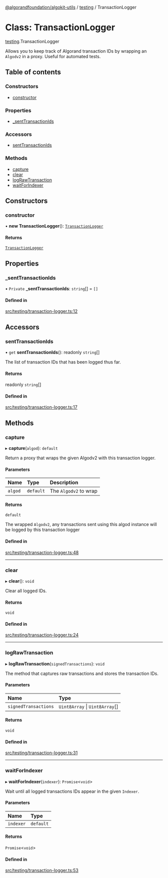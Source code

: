 [@algorandfoundation/algokit-utils](../README.md) / [testing](../modules/testing.md) / TransactionLogger

# Class: TransactionLogger

[testing](../modules/testing.md).TransactionLogger

Allows you to keep track of Algorand transaction IDs by wrapping an `Algodv2` in a proxy.
Useful for automated tests.

## Table of contents

### Constructors

- [constructor](testing.TransactionLogger.md#constructor)

### Properties

- [\_sentTransactionIds](testing.TransactionLogger.md#_senttransactionids)

### Accessors

- [sentTransactionIds](testing.TransactionLogger.md#senttransactionids)

### Methods

- [capture](testing.TransactionLogger.md#capture)
- [clear](testing.TransactionLogger.md#clear)
- [logRawTransaction](testing.TransactionLogger.md#lograwtransaction)
- [waitForIndexer](testing.TransactionLogger.md#waitforindexer)

## Constructors

### constructor

• **new TransactionLogger**(): [`TransactionLogger`](testing.TransactionLogger.md)

#### Returns

[`TransactionLogger`](testing.TransactionLogger.md)

## Properties

### \_sentTransactionIds

• `Private` **\_sentTransactionIds**: `string`[] = `[]`

#### Defined in

[src/testing/transaction-logger.ts:12](https://github.com/algorandfoundation/algokit-utils-ts/blob/main/src/testing/transaction-logger.ts#L12)

## Accessors

### sentTransactionIds

• `get` **sentTransactionIds**(): readonly `string`[]

The list of transaction IDs that has been logged thus far.

#### Returns

readonly `string`[]

#### Defined in

[src/testing/transaction-logger.ts:17](https://github.com/algorandfoundation/algokit-utils-ts/blob/main/src/testing/transaction-logger.ts#L17)

## Methods

### capture

▸ **capture**(`algod`): `default`

Return a proxy that wraps the given Algodv2 with this transaction logger.

#### Parameters

| Name | Type | Description |
| :------ | :------ | :------ |
| `algod` | `default` | The `Algodv2` to wrap |

#### Returns

`default`

The wrapped `Algodv2`, any transactions sent using this algod instance will be logged by this transaction logger

#### Defined in

[src/testing/transaction-logger.ts:48](https://github.com/algorandfoundation/algokit-utils-ts/blob/main/src/testing/transaction-logger.ts#L48)

___

### clear

▸ **clear**(): `void`

Clear all logged IDs.

#### Returns

`void`

#### Defined in

[src/testing/transaction-logger.ts:24](https://github.com/algorandfoundation/algokit-utils-ts/blob/main/src/testing/transaction-logger.ts#L24)

___

### logRawTransaction

▸ **logRawTransaction**(`signedTransactions`): `void`

The method that captures raw transactions and stores the transaction IDs.

#### Parameters

| Name | Type |
| :------ | :------ |
| `signedTransactions` | `Uint8Array` \| `Uint8Array`[] |

#### Returns

`void`

#### Defined in

[src/testing/transaction-logger.ts:31](https://github.com/algorandfoundation/algokit-utils-ts/blob/main/src/testing/transaction-logger.ts#L31)

___

### waitForIndexer

▸ **waitForIndexer**(`indexer`): `Promise`\<`void`\>

Wait until all logged transactions IDs appear in the given `Indexer`.

#### Parameters

| Name | Type |
| :------ | :------ |
| `indexer` | `default` |

#### Returns

`Promise`\<`void`\>

#### Defined in

[src/testing/transaction-logger.ts:53](https://github.com/algorandfoundation/algokit-utils-ts/blob/main/src/testing/transaction-logger.ts#L53)
